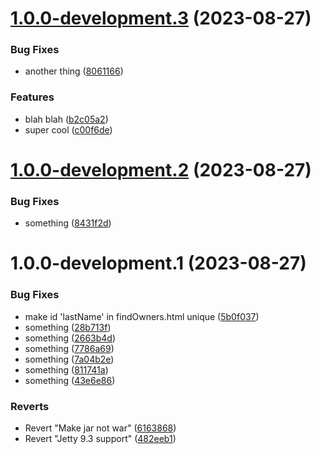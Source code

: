 # [1.0.0-development.3](https://github.com/justrp/spring-petclinic/compare/v1.0.0-development.2...v1.0.0-development.3) (2023-08-27)


### Bug Fixes


* another thing ([8061166](https://github.com/justrp/spring-petclinic/commit/8061166c2b1978f115c857643ac0e2a0d43205d4))


### Features

* blah blah ([b2c05a2](https://github.com/justrp/spring-petclinic/commit/b2c05a271e98e7f25fdf71dc7a25d466b2c9f627))
* super cool ([c00f6de](https://github.com/justrp/spring-petclinic/commit/c00f6ded0b4c5f2ecb44be103b7b78760b29fe59))

# [1.0.0-development.2](https://github.com/justrp/spring-petclinic/compare/v1.0.0-development.1...v1.0.0-development.2) (2023-08-27)


### Bug Fixes

* something ([8431f2d](https://github.com/justrp/spring-petclinic/commit/8431f2d9bde201486db4152561344e63a5ec2643))


# 1.0.0-development.1 (2023-08-27)


### Bug Fixes

* make id 'lastName' in findOwners.html unique ([5b0f037](https://github.com/justrp/spring-petclinic/commit/5b0f037d06de2c9ad3be4fdf52402ddb5667e2da))
* something ([28b713f](https://github.com/justrp/spring-petclinic/commit/28b713f4aa8a7f5c7c16b0c21c4334476dee9549))
* something ([2663b4d](https://github.com/justrp/spring-petclinic/commit/2663b4df8c9c307912026e02fb645f3ec4fdcda4))
* something ([7786a69](https://github.com/justrp/spring-petclinic/commit/7786a69c3759f24e0dafd08007cddae213e71acb))
* something ([7a04b2e](https://github.com/justrp/spring-petclinic/commit/7a04b2e8c1383d541521ce1dcec128755a871522))
* something ([811741a](https://github.com/justrp/spring-petclinic/commit/811741a748767b8eb1698166306c64bc9902df13))
* something ([43e6e86](https://github.com/justrp/spring-petclinic/commit/43e6e86dc0eaf996aec1365b5dca2d81bd5c8fea))


### Reverts

* Revert "Make jar not war" ([6163868](https://github.com/justrp/spring-petclinic/commit/616386803ce00784c82ca4453bb569f72917ffee))
* Revert "Jetty 9.3 support" ([482eeb1](https://github.com/justrp/spring-petclinic/commit/482eeb1c217789b5d772f5c15c3ab7aa89caf279))
